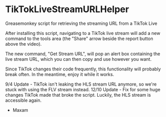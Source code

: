 # TikTokLiveStreamURLHelper
Greasemonkey script for retrieving the streaming URL from a TikTok Live

After installing this script, navigating to a TikTok live stream will add a new command to the 
tools area (the "Share" arrow beside the report button above the video).

The new command, "Get Stream URL", will pop an alert box containing the live stream URL, which you can then
copy and use however you want.

Since TikTok changes their code frequently, this functionality will probably break often. In the meantime, 
enjoy it while it works.

9/4 Update - TikTok isn't leaking the HLS stream URL anymore, so we're stuck with using the FLV stream instead.
12/10 Update - Fix for some huge changes TikTok made that broke the script. Luckily, the HLS stream is accessible again. 

- Maxam

